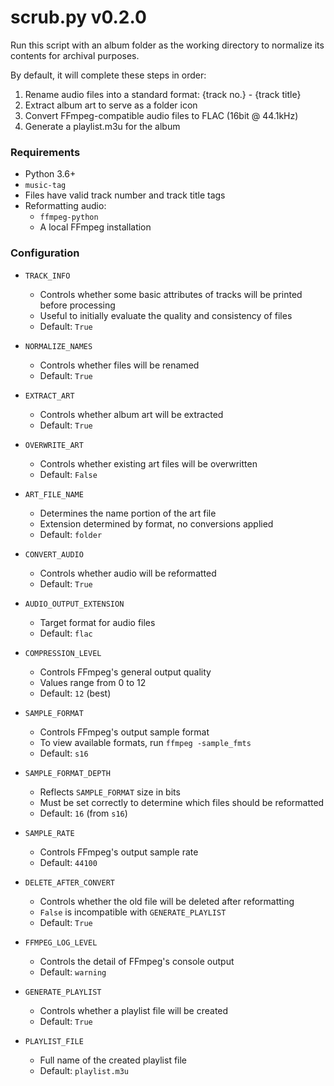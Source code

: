 # scrub.py v0.2.0
Run this script with an album folder as the working directory to normalize its contents for archival purposes.

By default, it will complete these steps in order:
1. Rename audio files into a standard format: {track no.} - {track title}
2. Extract album art to serve as a folder icon
3. Convert FFmpeg-compatible audio files to FLAC (16bit @ 44.1kHz)
4. Generate a playlist.m3u for the album

### Requirements
* Python 3.6+
* `music-tag`
* Files have valid track number and track title tags
* Reformatting audio:
  * `ffmpeg-python`
  * A local FFmpeg installation

### Configuration
* `TRACK_INFO`
  * Controls whether some basic attributes of tracks will be printed before processing
  * Useful to initially evaluate the quality and consistency of files
  * Default: `True`


* `NORMALIZE_NAMES`
  * Controls whether files will be renamed
  * Default: `True`


* `EXTRACT_ART`
  * Controls whether album art will be extracted
  * Default: `True`
* `OVERWRITE_ART`
  * Controls whether existing art files will be overwritten
  * Default: `False`
* `ART_FILE_NAME`
  * Determines the name portion of the art file
  * Extension determined by format, no conversions applied
  * Default: `folder`


* `CONVERT_AUDIO`
  * Controls whether audio will be reformatted
  * Default: `True`
* `AUDIO_OUTPUT_EXTENSION`
  * Target format for audio files
  * Default: `flac`
* `COMPRESSION_LEVEL`
  * Controls FFmpeg's general output quality
  * Values range from 0 to 12
  * Default: `12` (best)
* `SAMPLE_FORMAT`
  * Controls FFmpeg's output sample format
  * To view available formats, run `ffmpeg -sample_fmts`
  * Default: `s16`
* `SAMPLE_FORMAT_DEPTH`
  * Reflects `SAMPLE_FORMAT` size in bits
  * Must be set correctly to determine which files should be reformatted
  * Default: `16` (from `s16`)
* `SAMPLE_RATE`
  * Controls FFmpeg's output sample rate
  * Default: `44100`
* `DELETE_AFTER_CONVERT`
  * Controls whether the old file will be deleted after reformatting
  * `False` is incompatible with `GENERATE_PLAYLIST`
  * Default: `True`
* `FFMPEG_LOG_LEVEL`
  * Controls the detail of FFmpeg's console output
  * Default: `warning`


* `GENERATE_PLAYLIST`
  * Controls whether a playlist file will be created
  * Default: `True`
* `PLAYLIST_FILE`
  * Full name of the created playlist file
  * Default: `playlist.m3u`
